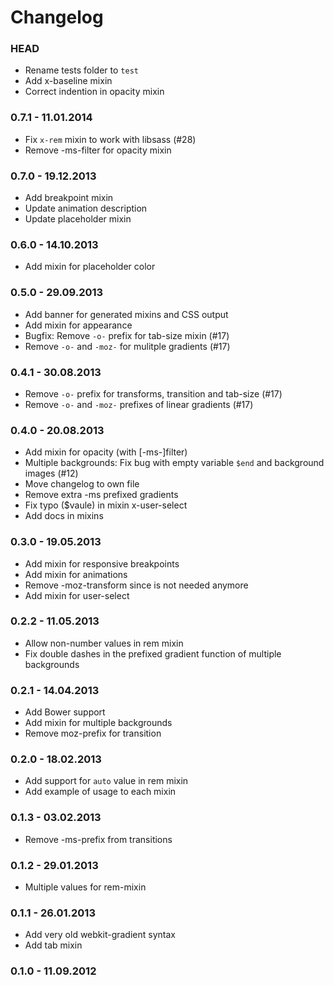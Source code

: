 # Changelog

### HEAD

* Rename tests folder to `test`
* Add x-baseline mixin
* Correct indention in opacity mixin

### 0.7.1 - 11.01.2014
* Fix `x-rem` mixin to work with libsass (#28)
* Remove -ms-filter for opacity mixin

### 0.7.0 - 19.12.2013
* Add breakpoint mixin
* Update animation description
* Update placeholder mixin

### 0.6.0 - 14.10.2013
* Add mixin for placeholder color

### 0.5.0 - 29.09.2013
* Add banner for generated mixins and CSS output
* Add mixin for appearance
* Bugfix: Remove `-o-` prefix for tab-size mixin (#17)
* Remove `-o-` and `-moz-` for mulitple gradients (#17)

### 0.4.1 - 30.08.2013
* Remove `-o-` prefix for transforms, transition and tab-size (#17)
* Remove `-o-` and `-moz-` prefixes of linear gradients (#17)

### 0.4.0 - 20.08.2013
* Add mixin for opacity (with [-ms-]filter)
* Multiple backgrounds: Fix bug with empty variable `$end` and background images (#12)
* Move changelog to own file
* Remove extra -ms prefixed gradients
* Fix typo ($vaule) in mixin x-user-select
* Add docs in mixins

### 0.3.0 - 19.05.2013
* Add mixin for responsive breakpoints
* Add mixin for animations
* Remove -moz-transform since is not needed anymore
* Add mixin for user-select

### 0.2.2 - 11.05.2013
* Allow non-number values in rem mixin
* Fix double dashes in the prefixed gradient function of multiple backgrounds

### 0.2.1 - 14.04.2013
* Add Bower support
* Add mixin for multiple backgrounds
* Remove moz-prefix for transition

### 0.2.0 - 18.02.2013
* Add support for `auto` value in rem mixin
* Add example of usage to each mixin

### 0.1.3 - 03.02.2013
* Remove -ms-prefix from transitions

### 0.1.2 - 29.01.2013
* Multiple values for rem-mixin

### 0.1.1 - 26.01.2013
* Add very old webkit-gradient syntax
* Add tab mixin

### 0.1.0 - 11.09.2012
